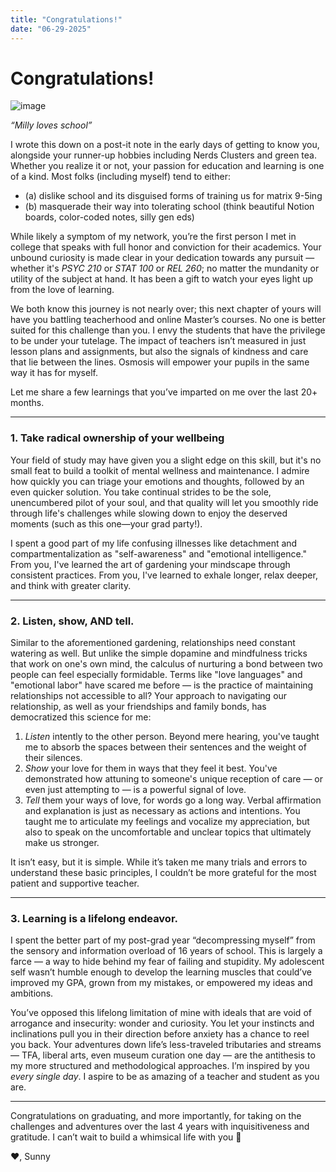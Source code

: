 ```yaml
---
title: "Congratulations!"
date: "06-29-2025"
---
```


# Congratulations!

![image](/museum.jpg)

*“Milly loves school”*


I wrote this down on a post-it note in the early days of getting to know you, alongside your runner-up hobbies including Nerds Clusters and green tea. Whether you realize it or not, your passion for education and learning is one of a kind. Most folks (including myself) tend to either:

- (a) dislike school and its disguised forms of training us for matrix 9-5ing  
- (b) masquerade their way into tolerating school (think beautiful Notion boards, color-coded notes, silly gen eds)

While likely a symptom of my network, you’re the first person I met in college that speaks with full honor and conviction for their academics. Your unbound curiosity is made clear in your dedication towards any pursuit — whether it's *PSYC 210* or *STAT 100* or *REL 260*; no matter the mundanity or utility of the subject at hand. It has been a gift to watch your eyes light up from the love of learning.

We both know this journey is not nearly over; this next chapter of yours will have you battling teacherhood and online Master’s courses. No one is better suited for this challenge than you. I envy the students that have the privilege to be under your tutelage. The impact of teachers isn’t measured in just lesson plans and assignments, but also the signals of kindness and care that lie between the lines. Osmosis will empower your pupils in the same way it has for myself. 

Let me share a few learnings that you’ve imparted on me over the last 20+ months.

---

### 1. **Take radical ownership of your wellbeing**

Your field of study may have given you a slight edge on this skill, but it's no small feat to build a toolkit of mental wellness and maintenance. I admire how quickly you can triage your emotions and thoughts, followed by an even quicker solution. You take continual strides to be the sole, unencumbered pilot of your soul, and that quality will let you smoothly ride through life's challenges while slowing down to enjoy the deserved moments (such as this one—your grad party!).

I spent a good part of my life confusing illnesses like detachment and compartmentalization as "self-awareness" and "emotional intelligence." From you, I've learned the art of gardening your mindscape through consistent practices. From you, I've learned to exhale longer, relax deeper, and think with greater clarity.

---

### 2. **Listen, show, AND tell.**

Similar to the aforementioned gardening, relationships need constant watering as well. But unlike the simple dopamine and mindfulness tricks that work on one's own mind, the calculus of nurturing a bond between two people can feel especially formidable. Terms like "love languages" and "emotional labor" have scared me before — is the practice of maintaining relationships not accessible to all? Your approach to navigating our relationship, as well as your friendships and family bonds, has democratized this science for me:

1. *Listen* intently to the other person. Beyond mere hearing, you've taught me to absorb the spaces between their sentences and the weight of their silences.  
2. *Show* your love for them in ways that they feel it best. You've demonstrated how attuning to someone's unique reception of care — or even just attempting to — is a powerful signal of love.  
3. *Tell* them your ways of love, for words go a long way. Verbal affirmation and explanation is just as necessary as actions and intentions. You taught me to articulate my feelings and vocalize my appreciation, but also to speak on the uncomfortable and unclear topics that ultimately make us stronger.

It isn’t easy, but it is simple. While it’s taken me many trials and errors to understand these basic principles, I couldn’t be more grateful for the most patient and supportive teacher.

---

### 3. **Learning is a lifelong endeavor.**

I spent the better part of my post-grad year “decompressing myself” from the sensory and information overload of 16 years of school. This is largely a farce — a way to hide behind my fear of failing and stupidity. My adolescent self wasn’t humble enough to develop the learning muscles that could’ve improved my GPA, grown from my mistakes, or empowered my ideas and ambitions.

You’ve opposed this lifelong limitation of mine with ideals that are void of arrogance and insecurity: wonder and curiosity. You let your instincts and inclinations pull you in their direction before anxiety has a chance to reel you back. Your adventures down life’s less-traveled tributaries and streams — TFA, liberal arts, even museum curation one day — are the antithesis to my more structured and methodological approaches. I’m inspired by you *every single day*. I aspire to be as amazing of a teacher and student as you are.

---

Congratulations on graduating, and more importantly, for taking on the challenges and adventures over the last 4 years with inquisitiveness and gratitude. I can’t wait to build a whimsical life with you 🤩

❤️, Sunny
